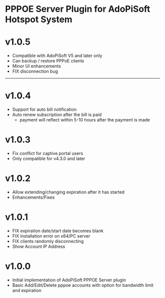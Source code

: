 # PPPOE Server Plugin for AdoPiSoft Hotspot System
v1.0.5
===================
- Compatible with AdoPiSoft V5 and later only
- Can backup / restore PPPoE clients
- Minor UI enhancements
- FIX disconnection bug

--- 

v1.0.4
===================
* Support for auto bill notification
* Auto renew subscription after the bill is paid
   - payment will reflect within 5-10 hours after the payment is made 


v1.0.3
===================
* Fix conflict for captive portal users
* Only compatible for v4.3.0 and later

v1.0.2
===================
* Allow extending/changing expiration after it has started
* Enhancements/Fixes

v1.0.1
===================
* FIX expiration date/start date becomes blank 
* FIX Installation error on x64/PC server
* FIX clients randomly disconnecting
* Show Account IP Address

v1.0.0
===================
* Initial implementation of AdoPiSoft PPPOE Server plugin
* Basic Add/Edit/Delete pppoe accounts with option for bandwidth limit and expiration
